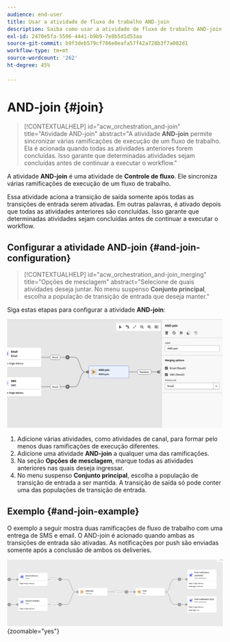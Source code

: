 ```yaml
---
audience: end-user
title: Usar a atividade de fluxo de trabalho AND-join
description: Saiba como usar a atividade de fluxo de trabalho AND-join
exl-id: 2470e5fa-5596-4441-b9b9-7e8b5d1d53aa
source-git-commit: b9f3deb579cf786e0eafa57f42a728b3f7a002d1
workflow-type: tm+mt
source-wordcount: '262'
ht-degree: 45%

---
```


# AND-join {#join}

>[!CONTEXTUALHELP]
>id="acw_orchestration_and-join"
>title="Atividade AND-join"
>abstract="A atividade **AND-join** permite sincronizar várias ramificações de execução de um fluxo de trabalho. Ela é acionada quando todas as atividades anteriores forem concluídas. Isso garante que determinadas atividades sejam concluídas antes de continuar a executar o workflow."

A atividade **AND-join** é uma atividade de **Controle de fluxo**. Ele sincroniza várias ramificações de execução de um fluxo de trabalho.

Essa atividade aciona a transição de saída somente após todas as transições de entrada serem ativadas. Em outras palavras, é ativado depois que todas as atividades anteriores são concluídas. Isso garante que determinadas atividades sejam concluídas antes de continuar a executar o workflow.

## Configurar a atividade AND-join {#and-join-configuration}

>[!CONTEXTUALHELP]
>id="acw_orchestration_and-join_merging"
>title="Opções de mesclagem"
>abstract="Selecione de quais atividades deseja juntar. No menu suspenso **Conjunto principal**, escolha a população de transição de entrada que deseja manter."

Siga estas etapas para configurar a atividade **AND-join**:

![Captura de tela mostrando a interface de configuração para a atividade AND-join.](../assets/workflow-andjoin.png)

1. Adicione várias atividades, como atividades de canal, para formar pelo menos duas ramificações de execução diferentes.
1. Adicione uma atividade **AND-join** a qualquer uma das ramificações.
1. Na seção **Opções de mesclagem**, marque todas as atividades anteriores nas quais deseja ingressar.
1. No menu suspenso **Conjunto principal**, escolha a população de transição de entrada a ser mantida. A transição de saída só pode conter uma das populações de transição de entrada.

## Exemplo {#and-join-example}

O exemplo a seguir mostra duas ramificações de fluxo de trabalho com uma entrega de SMS e email. O AND-join é acionado quando ambas as transições de entrada são ativadas. As notificações por push são enviadas somente após a conclusão de ambos os deliveries.

![Exemplo de fluxo de trabalho com duas ramificações, mostrando a entrega de emails e SMS seguida de notificações por push.](../assets/workflow-andjoin-example.png){zoomable="yes"}